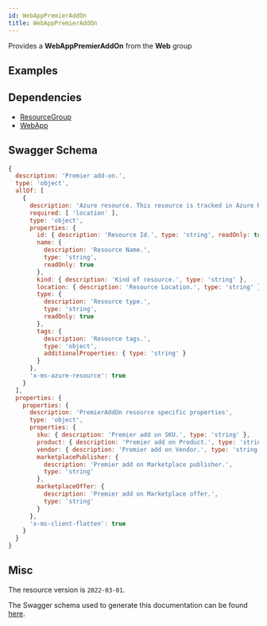 ```yaml
---
id: WebAppPremierAddOn
title: WebAppPremierAddOn
---
```

Provides a **WebAppPremierAddOn** from the **Web** group
## Examples
## Dependencies
- [ResourceGroup](../Resources/ResourceGroup.md)
- [WebApp](../Web/WebApp.md)
## Swagger Schema
```js
{
  description: 'Premier add-on.',
  type: 'object',
  allOf: [
    {
      description: 'Azure resource. This resource is tracked in Azure Resource Manager',
      required: [ 'location' ],
      type: 'object',
      properties: {
        id: { description: 'Resource Id.', type: 'string', readOnly: true },
        name: {
          description: 'Resource Name.',
          type: 'string',
          readOnly: true
        },
        kind: { description: 'Kind of resource.', type: 'string' },
        location: { description: 'Resource Location.', type: 'string' },
        type: {
          description: 'Resource type.',
          type: 'string',
          readOnly: true
        },
        tags: {
          description: 'Resource tags.',
          type: 'object',
          additionalProperties: { type: 'string' }
        }
      },
      'x-ms-azure-resource': true
    }
  ],
  properties: {
    properties: {
      description: 'PremierAddOn resource specific properties',
      type: 'object',
      properties: {
        sku: { description: 'Premier add on SKU.', type: 'string' },
        product: { description: 'Premier add on Product.', type: 'string' },
        vendor: { description: 'Premier add on Vendor.', type: 'string' },
        marketplacePublisher: {
          description: 'Premier add on Marketplace publisher.',
          type: 'string'
        },
        marketplaceOffer: {
          description: 'Premier add on Marketplace offer.',
          type: 'string'
        }
      },
      'x-ms-client-flatten': true
    }
  }
}
```
## Misc
The resource version is `2022-03-01`.

The Swagger schema used to generate this documentation can be found [here](https://github.com/Azure/azure-rest-api-specs/tree/main/specification/web/resource-manager/Microsoft.Web/stable/2022-03-01/WebApps.json).
